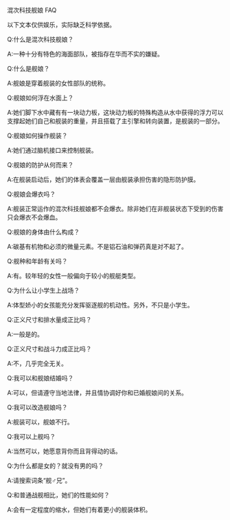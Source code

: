 混次科技舰娘 FAQ

以下文本仅供娱乐，实际缺乏科学依据。

Q:什么是混次科技舰娘？

A:一种十分有特色的海面部队，被指存在华而不实的嫌疑。

Q:什么是舰娘？

A:舰娘是穿着舰装的女性部队的统称。

Q:舰娘如何浮在水面上？

A:她们脚下水中藏有有一块动力板，这块动力板的特殊构造从水中获得的浮力可以支撑起她们自己和舰装的重量，并且搭载了主引擎和转向装置，是舰装的一部分。

Q:舰娘如何操作舰装？

A:她们通过脑机接口来控制舰装。

Q:舰娘的防护从何而来？

A:在舰装启动后，她们的体表会覆盖一层由舰装承担伤害的隐形防护膜。

Q:舰娘会爆衣吗？

A:舰装正常运作的混次科技舰娘都不会爆衣。除非她们在非舰装状态下受到的伤害只会爆衣不会爆血。

Q:舰娘的身体由什么构成？

A:碳基有机物和必须的微量元素。不是铝石油和弹药真是对不起了。

Q:舰种和年龄有关吗？

A:有。较年轻的女性一般偏向于较小的舰艇类型。

Q:为什么让小学生上战场？

A:体型娇小的女孩能充分发挥驱逐舰的机动性。另外，不只是小学生。

Q:正义尺寸和排水量成正比吗？

A:一般是的。

Q:正义尺寸和战斗力成正比吗？

A:不，几乎完全无关。

Q:我可以和舰娘结婚吗？

A:可以，但请遵守当地法律，并且情协调好你和已婚舰娘间的关系。

Q:我可以改造舰娘吗？

A:舰装可以，舰娘不行。

Q:我可以上舰吗？

A:当然可以，她愿意背你而且背得动的话。

Q:为什么都是女的？就没有男的吗？

A:请搜索词条“舰♂兄”。

Q:和普通战舰相比，她们的性能如何？

A:会有一定程度的缩水，但她们有着更小的舰装体积。
